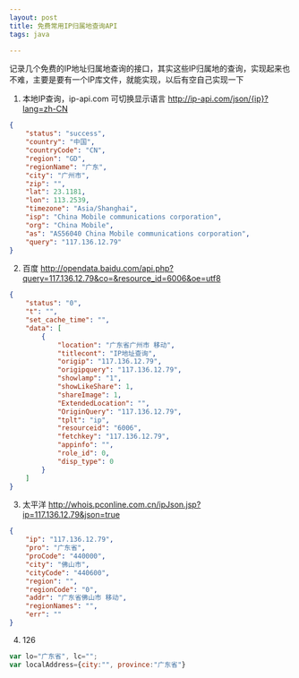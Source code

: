 ```yaml
---
layout: post
title: 免费常用IP归属地查询API
tags: java  

---
```


记录几个免费的IP地址归属地查询的接口，其实这些IP归属地的查询，实现起来也不难，主要是要有一个IP库文件，就能实现，以后有空自己实现一下
1. 本地IP查询，ip-api.com 可切换显示语言
http://ip-api.com/json/{ip}?lang=zh-CN
``` json
{
    "status": "success",
    "country": "中国",
    "countryCode": "CN",
    "region": "GD",
    "regionName": "广东",
    "city": "广州市",
    "zip": "",
    "lat": 23.1181,
    "lon": 113.2539,
    "timezone": "Asia/Shanghai",
    "isp": "China Mobile communications corporation",
    "org": "China Mobile",
    "as": "AS56040 China Mobile communications corporation",
    "query": "117.136.12.79"
}
```

2. 百度
http://opendata.baidu.com/api.php?query=117.136.12.79&co=&resource_id=6006&oe=utf8
``` json
{
    "status": "0",
    "t": "",
    "set_cache_time": "",
    "data": [
        {
            "location": "广东省广州市 移动",
            "titlecont": "IP地址查询",
            "origip": "117.136.12.79",
            "origipquery": "117.136.12.79",
            "showlamp": "1",
            "showLikeShare": 1,
            "shareImage": 1,
            "ExtendedLocation": "",
            "OriginQuery": "117.136.12.79",
            "tplt": "ip",
            "resourceid": "6006",
            "fetchkey": "117.136.12.79",
            "appinfo": "",
            "role_id": 0,
            "disp_type": 0
        }
    ]
}
```


3. 太平洋
http://whois.pconline.com.cn/ipJson.jsp?ip=117.136.12.79&json=true
``` json
{
    "ip": "117.136.12.79",
    "pro": "广东省",
    "proCode": "440000",
    "city": "佛山市",
    "cityCode": "440600",
    "region": "",
    "regionCode": "0",
    "addr": "广东省佛山市 移动",
    "regionNames": "",
    "err": ""
}
```

4. 126
``` JavaScript
var lo="广东省", lc="";
var localAddress={city:"", province:"广东省"}
```


